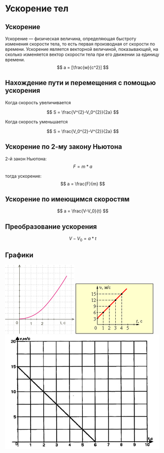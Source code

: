 # Ускорение тел

## Ускорение
Ускорение — физическая величина, определяющая быстроту изменения скорости тела, то есть первая производная от скорости по времени. Ускорение является векторной величиной, показывающей, на сколько изменяется вектор скорости  тела при его движении за единицу времени.
$$
a = [\frac{м}{с^2}]
$$
## Нахождение пути и перемещения с помощью ускорения

Когда скорость увеличивается

$$
S = \frac{V^{2}-V_0^{2}}{2a}
$$

Когда скорость уменьшается

$$
S = \frac{V_0^{2}-V^{2}}{2a}
$$

## Ускорение по 2-му закону Ньютона

2-й закон Ньютона:
$$
F = m*a
$$

тогда ускорение:
$$
a = \frac{F}{m}
$$

## Ускорение по имеющимся скоростям

$$
a = \frac{V-V_0}{t}
$$

## Преобразование ускорения

$$
V-V_0 = a*t
$$

## Графики
![График3](/img/gr.png) ![График2](/img/image.png) 
![График1](/img/2018-10-06_21-04-21.jpg)

